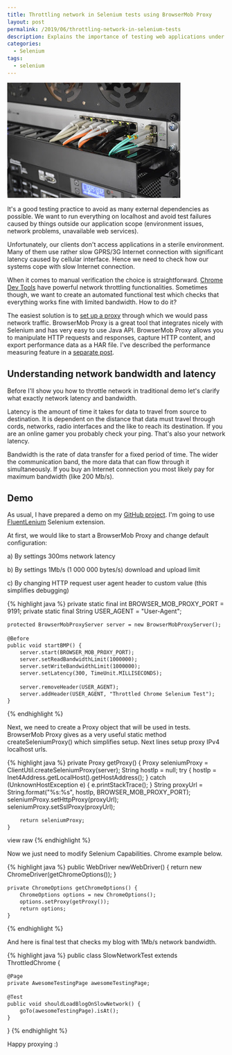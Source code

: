 ```yaml
---
title: Throttling network in Selenium tests using BrowserMob Proxy
layout: post
permalink: /2019/06/throttling-network-in-selenium-tests
description: Explains the importance of testing web applications under slow network conditions and provides a practical guide on how to throttle network latency and bandwidth in Selenium tests using BrowserMob Proxy.
categories:
  - Selenium
tags:
  - selenium 
---
```


<img src="/images/blog/photo-1520869562399-e772f042f422.jpeg" loading="lazy" alt="">

It's a good testing practice to avoid as many external dependencies as possible. We want to run everything on localhost
and avoid test failures caused by things outside our application scope (environment issues, network problems,
unavailable web services).

Unfortunately, our clients don't access applications in a sterile environment. Many of them use rather slow GPRS/3G
Internet connection with significant latency caused by cellular interface. Hence we need to check how our systems cope
with slow Internet connection.

When it comes to manual verification the choice is
straightforward. [Chrome Dev Tools](https://developers.google.com/web/tools/chrome-devtools/device-mode/?utm_source=dcc&utm_medium=redirect&utm_campaign=2016q3)
have powerful network throttling functionalities. Sometimes though, we want to create an automated functional test which
checks that everything works fine with limited bandwidth. How to do it?

The easiest solution is
to [set up a proxy](https://www.awesome-testing.com/2018/01/how-to-use-automated-functional-tests.html) through which we
would pass network traffic. BrowserMob Proxy is a great tool that integrates nicely with Selenium and has very easy to
use Java API. BrowserMob Proxy allows you to manipulate HTTP requests and responses, capture HTTP content, and export
performance data as a HAR file. I've described the performance measuring feature in
a [separate post](https://www.awesome-testing.com/2016/10/browsermob-proxy-selenium-network.html).

## Understanding network bandwidth and latency

Before I'll show you how to throttle network in traditional demo let's clarify what exactly network latency and
bandwidth.

Latency is the amount of time it takes for data to travel from source to destination. It is dependent on the distance
that data must travel through cords, networks, radio interfaces and the like to reach its destination. If you are an
online gamer you probably check your ping. That's also your network latency.

Bandwidth is the rate of data transfer for a fixed period of time. The wider the communication band, the more data that
can flow through it simultaneously. If you buy an Internet connection you most likely pay for maximum bandwidth (like
200 Mb/s).

## Demo

As usual, I have prepared a demo on my [GitHub project](https://github.com/slawekradzyminski/AwesomeTesting). I'm going
to use [FluentLenium](https://fluentlenium.com/) Selenium extension.

At first, we would like to start a BrowserMob Proxy and change default configuration:

a) By settings 300ms network latency

b) By settings 1Mb/s (1 000 000 bytes/s) download and upload limit

c) By changing HTTP request user agent header to custom value (this simplifies debugging)

{% highlight java %}
    private static final int BROWSER_MOB_PROXY_PORT = 9191;
    private static final String USER_AGENT = "User-Agent";

    protected BrowserMobProxyServer server = new BrowserMobProxyServer();

    @Before
    public void startBMP() {
        server.start(BROWSER_MOB_PROXY_PORT);
        server.setReadBandwidthLimit(1000000);
        server.setWriteBandwidthLimit(1000000);
        server.setLatency(300, TimeUnit.MILLISECONDS);

        server.removeHeader(USER_AGENT);
        server.addHeader(USER_AGENT, "Throttled Chrome Selenium Test");
    }
{% endhighlight %}

Next, we need to create a Proxy object that will be used in tests. BrowserMob Proxy gives as a very useful static method
createSeleniumProxy() which simplifies setup. Next lines setup proxy IPv4 localhost urls.

{% highlight java %}
    private Proxy getProxy() {
        Proxy seleniumProxy = ClientUtil.createSeleniumProxy(server);
        String hostIp = null;
        try {
            hostIp = Inet4Address.getLocalHost().getHostAddress();
        } catch (UnknownHostException e) {
            e.printStackTrace();
        }
        String proxyUrl = String.format("%s:%s", hostIp, BROWSER_MOB_PROXY_PORT);
        seleniumProxy.setHttpProxy(proxyUrl);
        seleniumProxy.setSslProxy(proxyUrl);

        return seleniumProxy;
    }
view raw
{% endhighlight %}

Now we just need to modify Selenium Capabilities. Chrome example below.

{% highlight java %}
    public WebDriver newWebDriver() {
        return new ChromeDriver(getChromeOptions());
    }

    private ChromeOptions getChromeOptions() {
        ChromeOptions options = new ChromeOptions();
        options.setProxy(getProxy());
        return options;
    }
{% endhighlight %}

And here is final test that checks my blog with 1Mb/s network bandwidth.

{% highlight java %}
public class SlowNetworkTest extends ThrottledChrome {

    @Page
    private AwesomeTestingPage awesomeTestingPage;

    @Test
    public void shouldLoadBlogOnSlowNetwork() {
        goTo(awesomeTestingPage).isAt();
    }

}
{% endhighlight %}

Happy proxying :)

